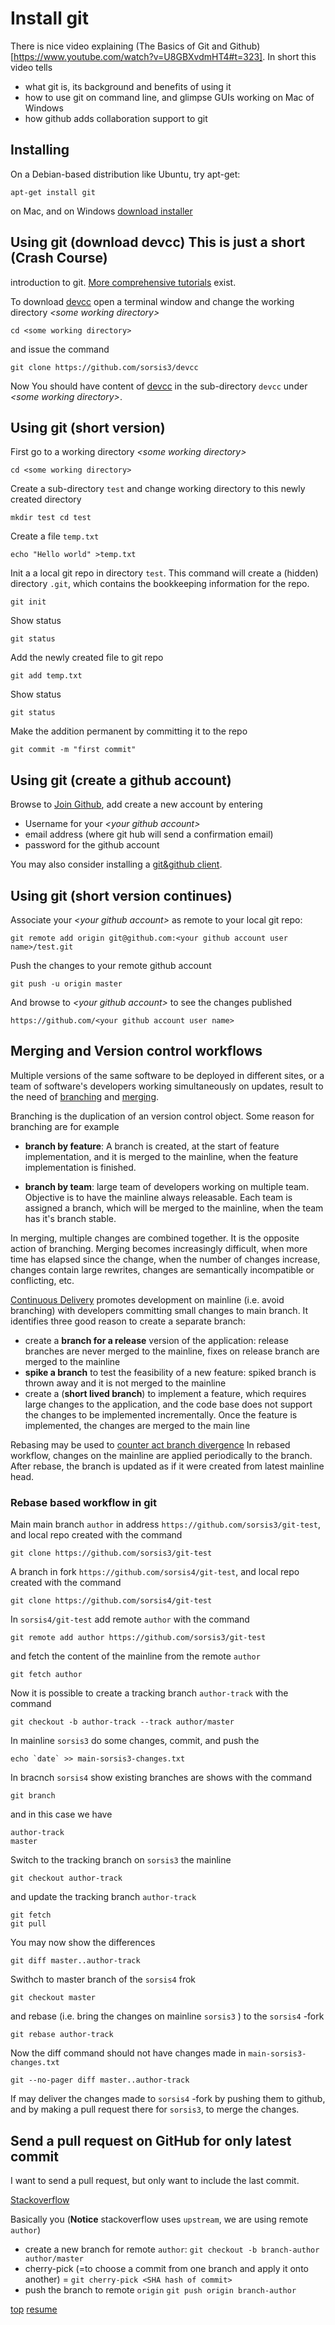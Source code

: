 # <a id="INSTALL-GIT">Install git</a>

There is nice video explaining (The Basics of Git and
Github)[https://www.youtube.com/watch?v=U8GBXvdmHT4#t=323]. In short
this video tells

* what git is, its background and benefits of using it
* how to use git on command line, and glimpse GUIs working on Mac of
  Windows
* how github adds collaboration support to git

## Installing

On a Debian-based distribution like Ubuntu, try apt-get:

	apt-get install git
	
on Mac, and on Windows
[download installer](http://git-scm.com/downloads)

## Using git (download devcc) This is just a short (Crash Course)
introduction to git.
[More comprehensive tutorials](https://www.google.com/search?q=git+tutorial&btnG=Search)
exist.

To download [devcc](https://github.com/sorsis3/devcc) open a terminal
window and change the working directory *&lt;some working
directory&gt;*

	cd <some working directory>
	
and issue the command
	
	git clone https://github.com/sorsis3/devcc
	
Now You should have content of
[devcc](https://github.com/sorsis3/devcc) in the sub-directory `devcc`
under *&lt;some working directory&gt;*.

## Using git (short version)


First go to a working directory *&lt;some working directory&gt;*

	cd <some working directory>
	
Create a sub-directory `test` and change working directory to this
newly created directory

	mkdir test cd test
	
Create a file `temp.txt`

	echo "Hello world" >temp.txt
	
Init a a local git repo in directory `test`. This command will create
a (hidden) directory `.git`, which contains the bookkeeping
information for the repo.

	git init
	
Show status

	git status
	
Add the newly created file to git repo

	git add temp.txt

Show status

	git status

Make the addition permanent by committing it to the repo


	git commit -m "first commit"
	
## Using git (create a github account)

Browse to [Join Github](https://github.com/join), add create a new
account by entering

* Username for your *&lt;your github account&gt;*
* email address (where git hub will send a confirmation email)
* password for the github account

You may also consider installing a
[git&github client](https://www.google.com/search?q=github+client&btnG=Search).

## Using git (short version continues)

Associate your *&lt;your github account&gt;* as remote to your local
git repo:

	git remote add origin git@github.com:<your github account user
	name>/test.git
	
Push the changes to your remote github account

	git push -u origin master

And browse to *&lt;your github account&gt;* to see the changes
published

	https://github.com/<your github account user name>
	
## Merging and Version control workflows

Multiple versions of the same software to be deployed in different
sites, or a team of software's developers working simultaneously on
updates, result to the need of
[branching](http://en.wikipedia.org/wiki/Branching_%28revision_control%29)
and
[merging](http://en.wikipedia.org/wiki/Merge_%28revision_control%29).

Branching is the duplication of an version control object. Some reason for
branching are for example

* **branch by feature**: A branch is created, at the start of feature
    implementation, and it is merged to the mainline, when the feature
    implementation is finished.

* **branch by team**: large team of developers working on multiple
    team. Objective is to have the mainline always releasable. Each
    team is assigned a branch, which will be merged to the mainline,
    when the team has it's branch stable.
	
In merging, multiple changes are combined together.  It is the
opposite action of branching. Merging becomes increasingly difficult,
when more time has elapsed since the change, when the number of
changes increase, changes contain large rewrites, changes are
semantically incompatible or conflicting, etc.


[Continuous Delivery](http://www.amazon.com/gp/product/0321601912)
promotes development on mainline (i.e. avoid branching) with
developers committing small changes to main branch. It identifies
three good reason to create a separate branch:

* create a **branch for a release** version of the application:
  release branches are never merged to the mainline, fixes on release
  branch are merged to the mainline
* **spike a branch** to test the feasibility of a new feature: spiked
  branch is thrown away and it is not merged to the mainline
* create a (**short lived branch**) to implement a feature, which
  requires large changes to the application, and the code base does
  not support the changes to be implemented incrementally. Once the
  feature is implemented, the changes are merged to the main line


Rebasing may be used to
[counter act branch divergence](http://mettadore.com/analysis/a-simple-git-rebase-workflow-explained/)
In rebased workflow, changes on the mainline are applied periodically
to the branch. After rebase, the branch is updated as if it were
created from latest mainline head.

### Rebase based workflow in git

Main main branch `author` in address
`https://github.com/sorsis3/git-test`, and local repo created with the
command

	git clone https://github.com/sorsis3/git-test

A branch in fork `https://github.com/sorsis4/git-test`, and local repo
created with the command

	git clone https://github.com/sorsis4/git-test
	

In `sorsis4/git-test` add remote `author` with the command

	git remote add author https://github.com/sorsis3/git-test
	
and fetch the content of the mainline from the remote `author`

	git fetch author	

Now it is possible to create a tracking branch `author-track` with the command
	
	git checkout -b author-track --track author/master


In mainline `sorsis3` do some changes, commit, and push the

	echo `date` >> main-sorsis3-changes.txt	

In bracnch `sorsis4` show existing branches are shows with the command

	git branch
	
and in this case we have

	author-track
	master

Switch to the tracking  branch on `sorsis3` the mainline

	git checkout author-track
	
and update the tracking branch `author-track` 

	git fetch
	git pull

You may now show the differences

	git diff master..author-track

Swithch to master branch of the `sorsis4` frok

	git checkout master
	
	
and rebase (i.e. bring the changes on mainline `sorsis3` ) to the
`sorsis4` -fork

	git rebase author-track
	
Now the diff command should not have changes made in `main-sorsis3-changes.txt`

	git --no-pager diff master..author-track

If may deliver the changes made to `sorsis4` -fork by pushing them to
github, and by making a pull request there for `sorsis3`, to merge the
changes.


	
## Send a pull request on GitHub for only latest commit

I want to send a pull request, but only want to include the last
commit.

[Stackoverflow](http://stackoverflow.com/questions/5256021/send-a-pull-request-on-github-for-only-latest-commit)


Basically you (**Notice** stackoverflow uses `upstream`, we are using
remote `author`)

* create a new branch for remote `author`: `git checkout -b
  branch-author author/master`
* cherry-pick (=to choose a commit from one branch and apply it onto
  another) = `git cherry-pick <SHA hash of commit>`
* push the branch to remote `origin` `git push origin branch-author`

[top](../README.md) [resume](../README.md#0-SETUP-DEVCC)

